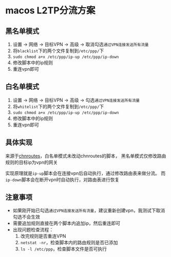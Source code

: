 # macos L2TP分流方案

## 黑名单模式

1. 设置 -> 网络 -> 目标VPN -> 高级 -> 取消勾选`通过VPN连接发送所有流量`
2. 将`blacklist`下的两个文件复制到`/etc/ppp/`下
3. `sudo chmod a+x /etc/ppp/ip-up /etc/ppp/ip-down`
4. 修改脚本中的ip规则
5. 重连vpn即可

## 白名单模式

1. 设置 -> 网络 -> 目标VPN -> 高级 -> 勾选`通过VPN连接发送所有流量`
2. 将`whitelist`下的两个文件复制到`/etc/ppp/`下
3. `sudo chmod a+x /etc/ppp/ip-up /etc/ppp/ip-down`
4. 修改脚本中的ip规则
5. 重连vpn即可

## 具体实现
来源于[chnroutes](https://github.com/fivesheep/chnroutes)，白名单模式未改动chnroutes的脚本，
黑名单模式仅修改路由规则的目标ip为vpn的网关

实现原理就是`ip-up`脚本会在连接vpn后自动执行，通过修改路由表来做分流。
而`ip-down`脚本会在断开vpn时自动执行，对路由表进行恢复

## 注意事项

- 如果刚开始已勾选`通过VPN连接发送所有流量`，建议重新创建vpn，我测试下取消勾选不会生效
- 需要追加规则直接在两个脚本内追加ip，然后重连即可
- 出现问题检查流程：
  1. 改完规则是否重连VPN
  2. `netstat -nr`，检查脚本内的路由规则是否已添加
  3. `ls -l /etc/ppp`，检查脚本文件是否可执行

